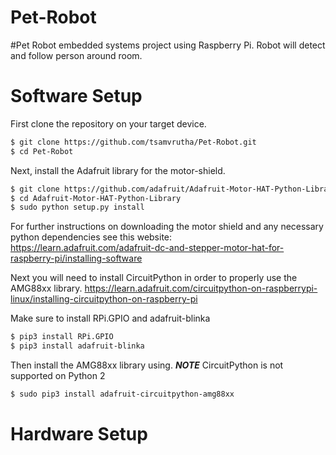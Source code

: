 # Pet-Robot
#Pet Robot embedded systems project using Raspberry Pi. Robot will detect and follow person around room.

# Software Setup 
First clone the repository on your target device. 
```bash
$ git clone https://github.com/tsamvrutha/Pet-Robot.git
$ cd Pet-Robot
```

Next, install the Adafruit library for the motor-shield.
```bash
$ git clone https://github.com/adafruit/Adafruit-Motor-HAT-Python-Library.git
$ cd Adafruit-Motor-HAT-Python-Library
$ sudo python setup.py install
```
For further instructions on downloading the motor shield and any necessary python dependencies see this website:  
https://learn.adafruit.com/adafruit-dc-and-stepper-motor-hat-for-raspberry-pi/installing-software   

Next you will need to install CircuitPython in order to properly use the AMG88xx library.
https://learn.adafruit.com/circuitpython-on-raspberrypi-linux/installing-circuitpython-on-raspberry-pi

Make sure to install RPi.GPIO and adafruit-blinka
```bash
$ pip3 install RPi.GPIO
$ pip3 install adafruit-blinka
```

Then install the AMG88xx library using. 
***NOTE*** CircuitPython is not supported on Python 2

 ```bash
 $ sudo pip3 install adafruit-circuitpython-amg88xx
 ```
# Hardware Setup
